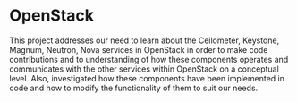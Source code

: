 # OpenStack
This project addresses our need to learn about the Ceilometer, Keystone, Magnum, Neutron, Nova services in OpenStack in order to make code contributions and to understanding of how these components operates and communicates with the other services within OpenStack on a conceptual level. Also, investigated how these components have been implemented in code and how to modify the functionality of them to suit our needs.
